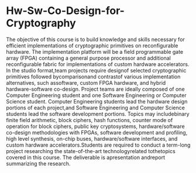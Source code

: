 Hw-Sw-Co-Design-for-Cryptography
================================

The  objective  of  this  course  is  to build knowledge  and  skills  necessary  for  efficient  implementations  of cryptographic primitives on reconfigurable hardware. The implementation platform will be a field programmable gate   array   (FPGA)   containing a general   purpose   processor   and   additional   reconfigurable   fabric   for implementations  of custom hardware accelerators. In the studio format,team projects require  designof selected cryptographic  primitives  followed  bycomparisonand  contrastof  various  implementation  alternatives,  such  assoftware, custom FPGA hardware, and hybrid hardware-software co-design. Project teams are ideally composed of  one  Computer  Engineering  student  and  one  Software  Engineering  or  Computer  Science  student. Computer Engineering students lead the hardware design portions of each project,and Software Engineering and Computer Science students lead the software development portions. Topics may includebinary finite field arithmetic, block ciphers, hash functions, counter mode of operation for block ciphers, public key cryptosystems, hardware/software co-design  methodologies  with  FPGAs,  software  development  and  profiling,  high  level  synthesis,  on-chip  buses, hardware/software interfaces, and custom hardware accelerators.Students are required to conduct a term-long project researching the state-of-the-art technologyrelated tothetopics covered in this course. The deliverable is apresentation andreport summarizing the research.
